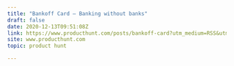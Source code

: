 ```yaml
---
title: "Bankoff Card — Banking without banks"
draft: false
date: 2020-12-13T09:51:08Z
link: https://www.producthunt.com/posts/bankoff-card?utm_medium=RSS&utm_source=hune
site: www.producthunt.com
topic: product hunt  

---
```

